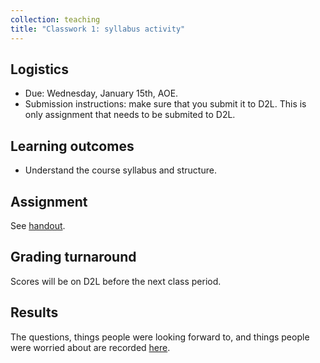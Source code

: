 ```yaml
---
collection: teaching
title: "Classwork 1: syllabus activity"
---
```


## Logistics
* Due: Wednesday, January 15th, AOE.
* Submission instructions: make sure that you submit it to D2L. This is only assignment that needs to be submited to D2L.

## Learning outcomes
* Understand the course syllabus and structure.

## Assignment

See
[handout](https://fangtian-zhong.github.io/teaching/csci112-spring-2025/lectures/first_day_activity_112.docx).

## Grading turnaround

Scores will be on D2L before the next class period.

## Results

The questions, things people were looking forward to, and things people were
worried about are recorded [here](https://fangtian-zhong.github.io/teaching/csci112-spring-2025/lectures/day1).

